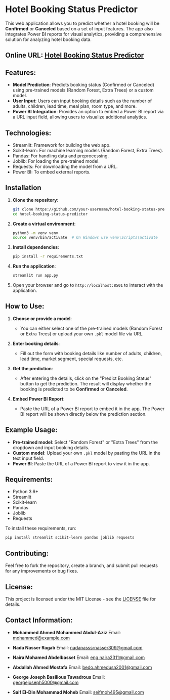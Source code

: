 
# Hotel Booking Status Predictor

This web application allows you to predict whether a hotel booking will be **Confirmed** or **Canceled** based on a set of input features. The app also integrates Power BI reports for visual analytics, providing a comprehensive solution for analyzing hotel booking data.

## Online URL: [Hotel Booking Status Predictor](https://hotelbookingstatuspredictor.streamlit.app/)

## Features:
- **Model Prediction**: Predicts booking status (Confirmed or Canceled) using pre-trained models (Random Forest, Extra Trees) or a custom model.
- **User Input**: Users can input booking details such as the number of adults, children, lead time, meal plan, room type, and more.
- **Power BI Integration**: Provides an option to embed a Power BI report via a URL input field, allowing users to visualize additional analytics.

## Technologies:
- Streamlit: Framework for building the web app.
- Scikit-learn: For machine learning models (Random Forest, Extra Trees).
- Pandas: For handling data and preprocessing.
- Joblib: For loading the pre-trained model.
- Requests: For downloading the model from a URL.
- Power BI: To embed external reports.

## Installation

1. **Clone the repository**:
    ```bash
    git clone https://github.com/your-username/hotel-booking-status-predictor.git
    cd hotel-booking-status-predictor
    ```

2. **Create a virtual environment**:
    ```bash
    python3 -m venv venv
    source venv/bin/activate  # On Windows use venv\Scripts\activate
    ```

3. **Install dependencies**:
    ```bash
    pip install -r requirements.txt
    ```

4. **Run the application**:
    ```bash
    streamlit run app.py
    ```

5. Open your browser and go to `http://localhost:8501` to interact with the application.

## How to Use:

1. **Choose or provide a model**:
    - You can either select one of the pre-trained models (Random Forest or Extra Trees) or upload your own `.pkl` model file via URL.

2. **Enter booking details**:
    - Fill out the form with booking details like number of adults, children, lead time, market segment, special requests, etc.

3. **Get the prediction**:
    - After entering the details, click on the "Predict Booking Status" button to get the prediction. The result will display whether the booking is predicted to be **Confirmed** or **Canceled**.

4. **Embed Power BI Report**:
    - Paste the URL of a Power BI report to embed it in the app. The Power BI report will be shown directly below the prediction section.

## Example Usage:

- **Pre-trained model**: Select "Random Forest" or "Extra Trees" from the dropdown and input booking details.
- **Custom model**: Upload your own `.pkl` model by pasting the URL in the text input field.
- **Power BI**: Paste the URL of a Power BI report to view it in the app.

## Requirements:
- Python 3.6+
- Streamlit
- Scikit-learn
- Pandas
- Joblib
- Requests

To install these requirements, run:
```bash
pip install streamlit scikit-learn pandas joblib requests
````

## Contributing:

Feel free to fork the repository, create a branch, and submit pull requests for any improvements or bug fixes.

## License:

This project is licensed under the MIT License - see the [LICENSE](LICENSE) file for details.

## Contact Information:

* **Mohammed Ahmed Mohammed Abdul-Aziz**
  Email: [mohammed@example.com](mailto:mohammed@example.com)

* **Nada Nasser Ragab**
  Email: [nadanasssrnasser309@gmail.com](mailto:nadanasssrnasser309@gmail.com)

* **Naira Mohamed Abdelbasset**
  Email: [eng.naira2311@gmail.com](mailto:eng.naira2311@gmail.com)

* **Abdallah Ahmed Mostafa**
  Email: [bedo.ahmedusa2001@gmail.com](mailto:bedo.ahmedusa2001@gmail.com)

* **George Joseph Basilious Tawadrous**
  Email: [georgejoseph5000@gmail.com](mailto:georgejoseph5000@gmail.com)

* **Saif El-Din Mohammad Moheb**
  Email: [seifmoh495@gmail.com](mailto:seifmoh495@gmail.com)


